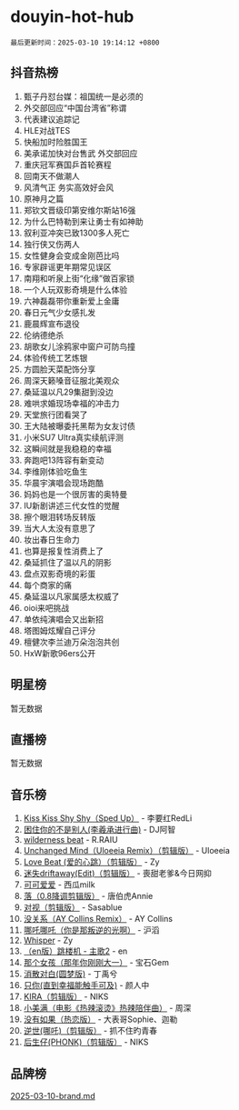 # douyin-hot-hub

`最后更新时间：2025-03-10 19:14:12 +0800`

## 抖音热榜

1. 甄子丹怼台媒：祖国统一是必须的
1. 外交部回应“中国台湾省”称谓
1. 代表建议追踪记
1. HLE对战TES
1. 快船加时险胜国王
1. 美承诺加快对台售武 外交部回应
1. 重庆冠军赛国乒首轮赛程
1. 回南天不做潮人
1. 风清气正 务实高效好会风
1. 原神月之篇
1. 郑钦文晋级印第安维尔斯站16强
1. 为什么巴特勒到来让勇士有如神助
1. 叙利亚冲突已致1300多人死亡
1. 独行侠又伤两人
1. 女性健身会变成金刚芭比吗
1. 专家辟谣更年期常见误区
1. 南翔和听泉上街“化缘”做百家锁
1. 一个人玩双影奇境是什么体验
1. 六神磊磊带你重新爱上金庸
1. 春日元气少女感扎发
1. 鹿晨辉宣布退役
1. 伦纳德绝杀
1. 胡歌女儿涂鸦家中窗户可防鸟撞
1. 体验传统工艺炼银
1. 方圆脸天菜配饰分享
1. 周深天籁嗓音征服北美观众
1. 桑延温以凡29集甜到没边
1. 难哄求婚现场幸福的冲击力
1. 天堂旅行团看哭了
1. 王大陆被曝委托黑帮为女友讨债
1. 小米SU7 Ultra真实续航评测
1. 这瞬间就是我稳稳的幸福
1. 奔跑吧13阵容有新变动
1. 李维刚体验吃鱼生
1. 华晨宇演唱会现场跑酷
1. 妈妈也是一个很厉害的奥特曼
1. IU新剧讲述三代女性的觉醒
1. 擦个眼泪转场反转版
1. 当大人太没有意思了
1. 妆出春日生命力
1. 也算是报复性消费上了
1. 桑延抓住了温以凡的阴影
1. 盘点双影奇境的彩蛋
1. 每个商家的痛
1. 桑延温以凡家属感太权威了
1. oioi来吧挑战
1. 单依纯演唱会又出新招
1. 塔图姆炫耀自己评分
1. 檀健次李兰迪万朵泡泡共创
1. HxW新歌96ers公开

## 明星榜

暂无数据

## 直播榜

暂无数据

## 音乐榜

1. [Kiss Kiss Shy Shy（Sped Up）](https://sf3-cdn-tos.douyinstatic.com/obj/tos-cn-ve-2774/oYpXDAeGgQK0zfPaji7iKUixpCXFGILeLGmvYA) - 李要红RedLi
1. [困住你的不是别人(李羲承进行曲)](https://sf3-cdn-tos.douyinstatic.com/obj/tos-cn-ve-2774/okWrrVL1iQGZbfHVeCPAe7IaerYfM2jEQi5mNI) - DJ阿智
1. [wilderness beat](https://sf3-cdn-tos.douyinstatic.com/obj/tos-cn-ve-2774/o0oBmODSFCpfFdLRGzAAFC2ah9AIMEQfAOueVE) - R.RAIU
1. [Unchanged Mind（Uloeeia Remix）（剪辑版）](https://sf3-cdn-tos.douyinstatic.com/obj/tos-cn-ve-2774/oIHYu1YfsziJqmggAqBsXOiiI2Y1QB6I61RsMW) - Uloeeia
1. [Love Beat  (爱的心跳）（剪辑版）](https://sf3-cdn-tos.douyinstatic.com/obj/tos-cn-ve-2774/oUlARwvEINIisZ9nCnKMZiYFGfCCYLtDADDBge) - Zy
1. [迷失driftaway(Edit)（剪辑版）](https://sf3-cdn-tos.douyinstatic.com/obj/tos-cn-ve-2774/ogaa1xGNeFO6FCaMgO8PzzAceEI4fBLDMi15H3) - 喪甜老爹&今日网抑
1. [可可爱爱](https://sf3-cdn-tos.douyinstatic.com/obj/tos-cn-ve-2774/0deb1e75aea643b9927ba26aaafa29dd) - 西瓜milk
1. [落（0.8降调剪辑版）](https://sf3-cdn-tos.douyinstatic.com/obj/tos-cn-ve-2774/ociN0WUv3APijBYr6DUmAHmdkZ5MjM6gIF3iA) - 唐伯虎Annie
1. [对视（剪辑版）](https://sf3-cdn-tos.douyinstatic.com/obj/tos-cn-ve-2774/ogKtIhiB0WfAa18F9z3uWODMtZi2ysB1VuAIsQ) - Sasablue
1. [没关系（AY Collins Remix）](https://sf3-cdn-tos.douyinstatic.com/obj/tos-cn-ve-2774/oIBbI5Ghw4zdUCQMJrDEFaAQilZP3EIDSi7MW) - AY Collins
1. [哪吒哪吒（你是那叛逆的光啊）](https://sf3-cdn-tos.douyinstatic.com/obj/tos-cn-ve-2774/oUkQCgCDnBanFehFEFQDxCQntAOIfp9gyZYFVo) - 沪滔
1. [Whisper](https://sf3-cdn-tos.douyinstatic.com/obj/tos-cn-ve-2774/oEeYKDxIDCFuArkftgkGqCnG7xZtRC2rEMKBQi) - Zy
1. [（en版）跳楼机 - 主歌2](https://sf3-cdn-tos.douyinstatic.com/obj/tos-cn-ve-2774/oklN6GvgQ2L8DpPeaAGf1gPeyKzjXFwHIwoCZv) - en
1. [那个女孩（那年你刚刚大一）](https://sf3-cdn-tos.douyinstatic.com/obj/tos-cn-ve-2774/o4IZw7TlivwiBBBMA2rIgWrGNIrjFroh6bPqQ) - 宝石Gem
1. [消散对白(圆梦版)](https://sf3-cdn-tos.douyinstatic.com/obj/tos-cn-ve-2774/og4jB5I5IizzoZVAAAzWgBMAsMDWoArfwBOiFs) - 丁禹兮
1. [只你(直到幸福能触手可及)](https://sf3-cdn-tos.douyinstatic.com/obj/tos-cn-ve-2774/o0lBkRDzFTeaVSUz3ZZSCBVtZ5DIMQGfgmEAuE) - 颜人中
1. [KIRA（剪辑版）](https://sf3-cdn-tos.douyinstatic.com/obj/tos-cn-ve-2774/o0Bq3TvdHqOfzihWrHyABMociuMA3Inwsbx9Wi) - NIKS
1. [小美满（电影《热辣滚烫》热辣陪伴曲）](https://sf3-cdn-tos.douyinstatic.com/obj/tos-cn-ve-2774/o0GAn2lSgfZIDUgtevCGDQYnFg4CwnrBaxbTZL) - 周深
1. [没有如果（热恋版）](https://sf3-cdn-tos.douyinstatic.com/obj/tos-cn-ve-2774/o4iETqbxIThtCXlBeV0DfAhZsbCFGhagYupnMx) - 大表哥Sophie、迦勒
1. [逆世(哪吒)（剪辑版）](https://sf6-cdn-tos.douyinstatic.com/obj/tos-cn-ve-2774/oMIEZAfEogrLnzfDWMBiZKCWuXIUFLtRDsOFWs) - 抓不住旳青春
1. [后生仔(PHONK)（剪辑版）](https://sf3-cdn-tos.douyinstatic.com/obj/tos-cn-ve-2774/o0TzmfumdQAJ1aGG9F5LfTXIYeGcqYKRPAeFdJ) - NIKS

## 品牌榜

[2025-03-10-brand.md](2025-03-10-brand.md)
